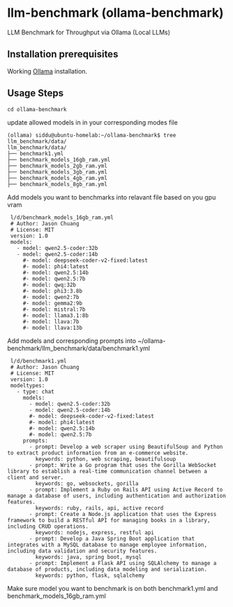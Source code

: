 # llm-benchmark (ollama-benchmark)

LLM Benchmark for Throughput via Ollama (Local LLMs)

## Installation prerequisites

Working [Ollama](https://ollama.com) installation.

## Usage Steps

```
cd ollama-benchmark
```

update allowed models in in your corresponding modes file

```
(ollama) siddu@ubuntu-homelab:~/ollama-benchmark$ tree llm_benchmark/data/
llm_benchmark/data/
├── benchmark1.yml
├── benchmark_models_16gb_ram.yml
├── benchmark_models_2gb_ram.yml
├── benchmark_models_3gb_ram.yml
├── benchmark_models_4gb_ram.yml
├── benchmark_models_8gb_ram.yml

```
Add models you want to benchmarks into relavant file based on you gpu vram

```
 l/d/benchmark_models_16gb_ram.yml
 # Author: Jason Chuang
 # License: MIT
 version: 1.0
 models:
   - model: qwen2.5-coder:32b
   - model: qwen2.5-coder:14b
     #- model: deepseek-coder-v2-fixed:latest
     #- model: phi4:latest
     #- model: qwen2.5:14b
     #- model: qwen2.5:7b
     #- model: qwq:32b
     #- model: phi3:3.8b
     #- model: qwen2:7b
     #- model: gemma2:9b
     #- model: mistral:7b
     #- model: llama3.1:8b
     #- model: llava:7b
     #- model: llava:13b
```

Add models and corresponding prompts into ~/ollama-benchmark/llm_benchmark/data/benchmark1.yml

```
 l/d/benchmark1.yml
 # Author: Jason Chuang
 # License: MIT
 version: 1.0
 modeltypes:
   - type: chat
     models:
       - model: qwen2.5-coder:32b
       - model: qwen2.5-coder:14b
       #- model: deepseek-coder-v2-fixed:latest
       #- model: phi4:latest
       #- model: qwen2.5:14b
       #- model: qwen2.5:7b
     prompts:
       - prompt: Develop a web scraper using BeautifulSoup and Python to extract product information from an e-commerce website.
         keywords: python, web scraping, beautifulsoup
       - prompt: Write a Go program that uses the Gorilla WebSocket library to establish a real-time communication channel between a client and server.
         keywords: go, websockets, gorilla
       - prompt: Implement a Ruby on Rails API using Active Record to manage a database of users, including authentication and authorization features.
         keywords: ruby, rails, api, active record
       - prompt: Create a Node.js application that uses the Express framework to build a RESTful API for managing books in a library, including CRUD operations.
         keywords: nodejs, express, restful api
       - prompt: Develop a Java Spring Boot application that integrates with a MySQL database to manage employee information, including data validation and security features.
         keywords: java, spring boot, mysql
       - prompt: Implement a Flask API using SQLAlchemy to manage a database of products, including data modeling and serialization.
         keywords: python, flask, sqlalchemy
```

Make sure model you want to benchmark is on both benchmark1.yml and benchmark_models_16gb_ram.yml




